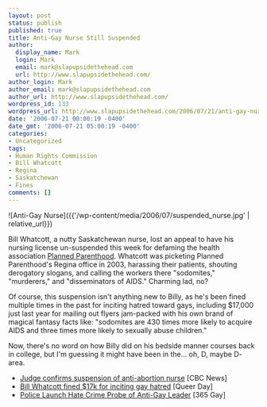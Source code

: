 ```yaml
---
layout: post
status: publish
published: true
title: Anti-Gay Nurse Still Suspended
author:
  display_name: Mark
  login: Mark
  email: mark@slapupsidethehead.com
  url: http://www.slapupsidethehead.com/
author_login: Mark
author_email: mark@slapupsidethehead.com
author_url: http://www.slapupsidethehead.com/
wordpress_id: 133
wordpress_url: http://www.slapupsidethehead.com/2006/07/21/anti-gay-nurse-suspended/
date: '2006-07-21 00:00:19 -0400'
date_gmt: '2006-07-21 05:00:19 -0400'
categories:
- Uncategorized
tags:
- Human Rights Commission
- Bill Whatcott
- Regina
- Saskatchewan
- Fines
comments: []
---
```

![Anti-Gay Nurse]({{'/wp-content/media/2006/07/suspended_nurse.jpg' | relative_url}})

Bill Whatcott, a nutty Saskatchewan nurse, lost an appeal to have his nursing license un-suspended this week for defaming the health association [Planned Parenthood](http://www.ppfc.ca/ "A reality-based organisation"). Whatcott was picketing Planned Parenthood's Regina office in 2003, harassing their patients, shouting derogatory slogans, and calling the workers there "sodomites," "murderers," and "disseminators of AIDS." Charming lad, no?

Of course, this suspension isn't anything new to Billy, as he's been fined multiple times in the past for inciting hatred toward gays, including $17,000 just last year for mailing out flyers jam-packed with his own brand of magical fantasy facts like: "sodomites are 430 times more likely to acquire AIDS and three times more likely to sexually abuse children."

Now, there's no word on how Billy did on his bedside manner courses back in college, but I'm guessing it might have been in the... oh, D, maybe D- area.

- [Judge confirms suspension of anti-abortion nurse](http://www.cbc.ca/canada/saskatchewan/story/2006/07/19/abortion.html) [CBC News]
- [Bill Whatcott fined $17k for inciting gay hatred](http://www.queerday.com/2005/may/13/bill_whatcott_fined_17k_for_inciting_gay_hatred.html) [Queer Day]
- [Police Launch Hate Crime Probe of Anti-Gay Leader](http://www.365gay.com/newscon05/06/060805calgaryHate.htm) [365 Gay]
